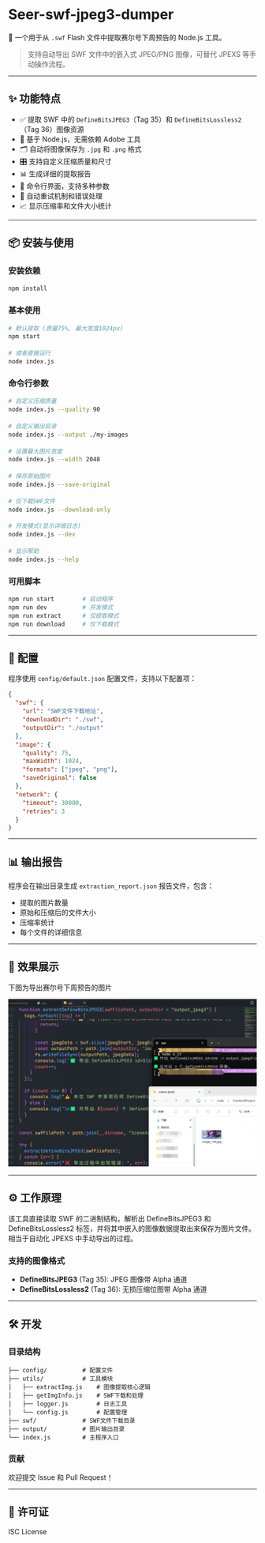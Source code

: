 # Seer-swf-jpeg3-dumper

🎯 一个用于从 `.swf` Flash 文件中提取赛尔号下周预告的 Node.js 工具。

> 支持自动导出 SWF 文件中的嵌入式 JPEG/PNG 图像，可替代 JPEXS 等手动操作流程。

---

## ✨ 功能特点

- ✅ 提取 SWF 中的 `DefineBitsJPEG3`（Tag 35）和 `DefineBitsLossless2`（Tag 36）图像资源
- 🧠 基于 Node.js，无需依赖 Adobe 工具
- 🗂️ 自动将图像保存为 `.jpg` 和 `.png` 格式
- 🎛️ 支持自定义压缩质量和尺寸
- 📊 生成详细的提取报告
- 🚀 命令行界面，支持多种参数
- 🔄 自动重试机制和错误处理
- 📈 显示压缩率和文件大小统计

---

## 📦 安装与使用

### 安装依赖

```bash
npm install
```

### 基本使用

```bash
# 默认提取 (质量75%, 最大宽度1024px)
npm start

# 或者直接运行
node index.js
```

### 命令行参数

```bash
# 自定义压缩质量
node index.js --quality 90

# 自定义输出目录
node index.js --output ./my-images

# 设置最大图片宽度
node index.js --width 2048

# 保存原始图片
node index.js --save-original

# 仅下载SWF文件
node index.js --download-only

# 开发模式(显示详细日志)
node index.js --dev

# 显示帮助
node index.js --help
```

### 可用脚本

```bash
npm run start        # 启动程序
npm run dev          # 开发模式
npm run extract      # 仅提取模式
npm run download     # 仅下载模式
```

---

## 🔧 配置

程序使用 `config/default.json` 配置文件，支持以下配置项：

```json
{
  "swf": {
    "url": "SWF文件下载地址",
    "downloadDir": "./swf",
    "outputDir": "./output"
  },
  "image": {
    "quality": 75,
    "maxWidth": 1024,
    "formats": ["jpeg", "png"],
    "saveOriginal": false
  },
  "network": {
    "timeout": 30000,
    "retries": 3
  }
}
```

---

## 📊 输出报告

程序会在输出目录生成 `extraction_report.json` 报告文件，包含：

- 提取的图片数量
- 原始和压缩后的文件大小
- 压缩率统计
- 每个文件的详细信息

---

## 🧠 效果展示

下图为导出赛尔号下周预告的图片

![展示](img/res.png)

---

## ⚙️ 工作原理

该工具直接读取 SWF 的二进制结构，解析出 DefineBitsJPEG3 和 DefineBitsLossless2 标签，并将其中嵌入的图像数据提取出来保存为图片文件。相当于自动化 JPEXS 中手动导出的过程。

### 支持的图像格式

- **DefineBitsJPEG3** (Tag 35): JPEG 图像带 Alpha 通道
- **DefineBitsLossless2** (Tag 36): 无损压缩位图带 Alpha 通道

---

## 🛠️ 开发

### 目录结构

```
├── config/          # 配置文件
├── utils/           # 工具模块
│   ├── extractImg.js    # 图像提取核心逻辑
│   ├── getImgInfo.js    # SWF下载和处理
│   ├── logger.js        # 日志工具
│   └── config.js        # 配置管理
├── swf/             # SWF文件下载目录
├── output/          # 图片输出目录
└── index.js         # 主程序入口
```

### 贡献

欢迎提交 Issue 和 Pull Request！

---

## 📄 许可证

ISC License
